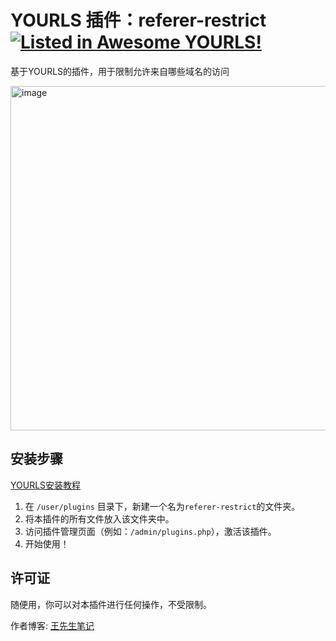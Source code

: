 # YOURLS 插件：referer-restrict  [![Listed in Awesome YOURLS!](https://img.shields.io/badge/Awesome-YOURLS-C5A3BE)](https://github.com/YOURLS/awesome-yourls/)

基于YOURLS的插件，用于限制允许来自哪些域名的访问

<img width="2165" height="551" alt="image" src="https://github.com/user-attachments/assets/d05d9c51-bb70-4318-be53-122db886efa4" />


## 安装步骤
[YOURLS安装教程](https://wxsnote.cn/6633.html)

1. 在 `/user/plugins` 目录下，新建一个名为`referer-restrict`的文件夹。
2. 将本插件的所有文件放入该文件夹中。
3. 访问插件管理页面（例如：`/admin/plugins.php`），激活该插件。
4. 开始使用！

## 许可证

随便用，你可以对本插件进行任何操作，不受限制。

作者博客: [王先生笔记](https://wxsnote.cn)
